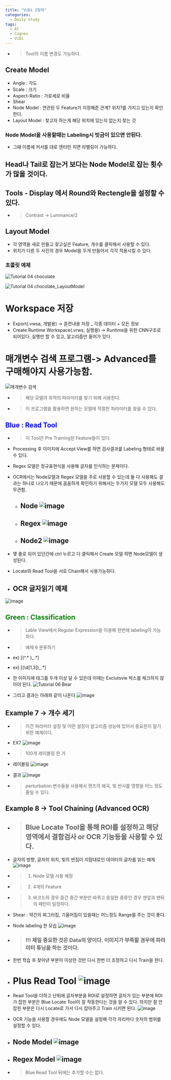 ```yaml
---
title: "ViDi 2일차"
categories:
  - Daily Study
tags:
  - Al
  - Cognex
  - ViDi
---
```


- > Tool의 이름 변경도 가능하다. 

## Create Model
- Angle : 각도
- Scale : 크기
- Aspect-Ratio : 가로세로 비율
- Shear
- Node Model : 연관된 두 Feature가 지정해준 관계? 위치?를 가지고 있는지 확인한다.
- Layout Model : 찾고자 하는게 해당 위치에 있는지 없는지 찾는 것
### Node Model을 사용할때는 Labeling시 빗금이 있으면 안된다.
- 그떄 이름에 커서를 대로 엔터만 치면 라벨링이 가능하다.

## Head나 Tail로 잡는거 보다는 Node Model로 잡는 횟수가 많을 것이다. 

## Tools - Display 에서 Round와 Rectengle을 설정할 수 있다. 

- > Contrast ->  Luminance/2 



## Layout Model
- 각 영역을 새로 만들고 찾고싶은 Feature, 개수를 클릭해서 사용할 수 있다.
- 위치가 다른 두 사진의 경우 Model을 두개 만들어서 각각 적용시킬 수 있다. 

### 초콜릿 예제
![Tutorial 04 chocolate](https://user-images.githubusercontent.com/38587274/148337883-924f4881-5e67-4a53-b6a8-a3d006e68d55.PNG)

![Tutorial 04 chocolate_LayoutModel](https://user-images.githubusercontent.com/38587274/148337899-4ccaff8a-4060-49be-bd23-0132435a5a2f.PNG)
# Workspace 저장
- Export(.vwsa, 개발용) -> 훈련내용 저장 _ 각종 데이터 + 모든 정보
- Create Runtime Workspace(.vrws, 실행용) ->  Runtime을 위한 CNN구조로 되어있다. 실행만 할 수 있고, 알고리즘만 들어가 있다. 


# 매개변수 검색 프로그램-> Advanced를 구매해야지 사용가능함.
![매개변수 검색](https://user-images.githubusercontent.com/38587274/148337909-58e32b70-2bf3-4883-a332-c87f6721ef1b.PNG)

- > 해당 모델의 최적의 파라미터를 찾기 위해 사용한다.
- > 이 프로그램을 활용하면 원하는 모델에 적절한 파라미터를 찾을 수 있다. 


## <span style="color:blue">Blue : Read Tool</span>
- > 이 Tool은 Pre Training된 Feature들이 있다. 
- Processing 후 이미지에 Accept View를 하면 검사결과를 Labeling 형태로 바꿀 수 있다. 
- Regex 모델은 정규표현식을 사용해 글자를 인식하는 문제이다. 
- OCR에서는 Node모델과 Regex 모델을 주로 사용할 수 있는데 둘 다 사용해도 결과는 하나로 나오기 때문에 꼼꼼하게 확인하기 위해서는 두가지 모델 모두 사용해도 무관함.
    - ## Node ![image](https://user-images.githubusercontent.com/38587274/148338449-d4ff5c00-3347-4417-90ba-383f07108a20.png)
    - ## Regex ![image](https://user-images.githubusercontent.com/38587274/148338479-b36ee92f-6abd-4887-a535-14c31921400d.png)
    - ## Node2 ![image](https://user-images.githubusercontent.com/38587274/148338512-76dd9367-3844-42f2-acdc-e7831d06b3c2.png)
- 몇 줄로 되어 있던간에 ctrl 누르고 다 클릭해서 Create 모델 하면 Node모델이 생성된다. 
- Locate와 Read Tool을 서로 Chain해서 사용가능하다. 

- ## OCR 글자읽기 예제
 ![image](https://user-images.githubusercontent.com/38587274/148338537-990399dc-6741-4021-93ad-a4b7ebb2a1f6.png)

## <span style="color:green">Green : Classification</span>
- > Lable View에서 Regular Expression을 이용해 한번에 labeling이 가능 하다. 
- > 예제 6 분류하기 
- ex) [(^.* )_.*]
- ex) [(\d[1,3])_.*]

- 한 이미지에 태그를 두개 이상 달 수 있은데 이때는 Exclutsvie 박스를 체크하지 않아야 된다. ![Tutorial 06 Bear](https://user-images.githubusercontent.com/38587274/148337905-33372cff-bc36-41fb-ac73-938838c4566e.PNG)

- 그리고 결과는 아래와 같이 나온다 
![image](https://user-images.githubusercontent.com/38587274/148338078-bb6c3bcb-2daa-4671-b6e4-dfaad15f6428.png)


## Example 7 -> 개수 세기
- > 이건 파라미터 설정 및 어떤 설정이 알고리즘 성능에 있어서 중요한지 알기 위한 예제이다. 

- EX7 ![image](https://user-images.githubusercontent.com/38587274/148339197-71d85d2d-83ae-419e-8b49-59e09ab31856.png)

- > 100개 레이블링 한 거 

- 레이블링 ![image](https://user-images.githubusercontent.com/38587274/148339812-dc7bcd86-e78a-4d37-b934-369634741bf3.png)

- 결과 ![image](https://user-images.githubusercontent.com/38587274/148341355-ae0c816f-e3c0-4ecf-81c3-4dc88a08743a.png)


- > perturbation 변수들을 사용해서 렌즈의 왜곡, 빛 반사를 영향을 어느 정도 줄일 수 있다. 

## Example 8 -> Tool Chaining (Advanced OCR)
- > ## Blue Locate Tool을 통해 ROI를 설정하고 해당 영역에서 결함검사 or OCR 기능등을 사용할 수 있다. 
- 글자의 방향, 글자의 위치, 빛의 번짐이 지맘대로인 데이터의 글자를 읽는 예제 ![image](https://user-images.githubusercontent.com/38587274/148341832-f3ca5639-e1cd-45aa-afc8-9621b1d9d72e.png)

- > 1. Node 모델 사용 예정  
- > 2. 4개의 Feature 
- > 3. 바코드의 경우 중간 중간 부분만 바뀌고 동일한 종류인 경우 맨앞과 맨뒤의 패턴이 일정하다. 
- Shear : 약간의 찌그러짐, 기울어짐이 있을때는 어느정도 Range를 주는 것이 좋다. 
- Node labeling 한 모습  ![image](https://user-images.githubusercontent.com/38587274/148343094-39eee18f-7a4e-4ff5-bc0c-c8509b352f58.png)

- > ### !!! 제일 중요한 것은 Data의 양이다. 이미지가 부족할 경우에 파라미터 튜닝을 하는 것이다.  

- 한번 학습 후 찾아낸 부분이 이상한 것만 다시 한번 더 조정하고 다시 Train을 한다. 

- # Plus Read Tool ![image](https://user-images.githubusercontent.com/38587274/148345273-366f3d8a-370f-42a9-9a67-ebb96532730e.png)

- Read Tool을 더하고 난뒤에 글자부분을 ROI로 설정하면 글자가 있는 부분에 ROI가 잡힌 부분은 Blue Locate Tool이 잘 작동한다는 것을 알 수 있다. 하지만 잘 안잡힌 부분은 다시 Locate로 가서 다시 잡아주고 Train 시키면 된다. ![image](https://user-images.githubusercontent.com/38587274/148345847-4ecc4502-ecb1-4d6f-8139-64ff2960a919.png)

- OCR 기능을 사용할 경우에도 Node 모델을 설정해 각각 자리마다 숫자의 범위를 설정할 수 있다. 
- ## Node Model  ![image](https://user-images.githubusercontent.com/38587274/148346262-dc2c62cf-6efd-4705-81a4-3d923f0c0e92.png)

- ## Regex Model  ![image](https://user-images.githubusercontent.com/38587274/148347099-9204b228-4d01-4ec7-8e4f-fd4be9113606.png)

- > Blue Read Tool 뒤에는 추가할 수는 없다. 
